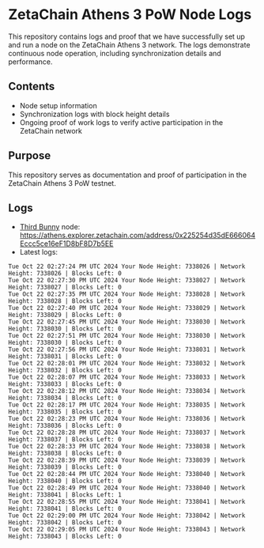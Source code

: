 # ZetaChain Athens 3 PoW Node Logs
This repository contains logs and proof that we have successfully set up and run a node on the ZetaChain Athens 3 network. The logs demonstrate continuous node operation, including synchronization details and performance.

## Contents
- Node setup information
- Synchronization logs with block height details
- Ongoing proof of work logs to verify active participation in the ZetaChain network

## Purpose
This repository serves as documentation and proof of participation in the ZetaChain Athens 3 PoW testnet.

## Logs

- [Third Bunny](https://thirdbunny.xyz/) node: https://athens.explorer.zetachain.com/address/0x225254d35dE666064Eccc5ce16eF1D8bF8D7b5EE
- Latest logs:
```
Tue Oct 22 02:27:24 PM UTC 2024 Your Node Height: 7338026 | Network Height: 7338026 | Blocks Left: 0
Tue Oct 22 02:27:30 PM UTC 2024 Your Node Height: 7338027 | Network Height: 7338027 | Blocks Left: 0
Tue Oct 22 02:27:35 PM UTC 2024 Your Node Height: 7338028 | Network Height: 7338028 | Blocks Left: 0
Tue Oct 22 02:27:40 PM UTC 2024 Your Node Height: 7338029 | Network Height: 7338029 | Blocks Left: 0
Tue Oct 22 02:27:45 PM UTC 2024 Your Node Height: 7338030 | Network Height: 7338030 | Blocks Left: 0
Tue Oct 22 02:27:51 PM UTC 2024 Your Node Height: 7338030 | Network Height: 7338030 | Blocks Left: 0
Tue Oct 22 02:27:56 PM UTC 2024 Your Node Height: 7338031 | Network Height: 7338031 | Blocks Left: 0
Tue Oct 22 02:28:01 PM UTC 2024 Your Node Height: 7338032 | Network Height: 7338032 | Blocks Left: 0
Tue Oct 22 02:28:07 PM UTC 2024 Your Node Height: 7338033 | Network Height: 7338033 | Blocks Left: 0
Tue Oct 22 02:28:12 PM UTC 2024 Your Node Height: 7338034 | Network Height: 7338034 | Blocks Left: 0
Tue Oct 22 02:28:17 PM UTC 2024 Your Node Height: 7338035 | Network Height: 7338035 | Blocks Left: 0
Tue Oct 22 02:28:23 PM UTC 2024 Your Node Height: 7338036 | Network Height: 7338036 | Blocks Left: 0
Tue Oct 22 02:28:28 PM UTC 2024 Your Node Height: 7338037 | Network Height: 7338037 | Blocks Left: 0
Tue Oct 22 02:28:33 PM UTC 2024 Your Node Height: 7338038 | Network Height: 7338038 | Blocks Left: 0
Tue Oct 22 02:28:39 PM UTC 2024 Your Node Height: 7338039 | Network Height: 7338039 | Blocks Left: 0
Tue Oct 22 02:28:44 PM UTC 2024 Your Node Height: 7338040 | Network Height: 7338040 | Blocks Left: 0
Tue Oct 22 02:28:49 PM UTC 2024 Your Node Height: 7338040 | Network Height: 7338041 | Blocks Left: 1
Tue Oct 22 02:28:55 PM UTC 2024 Your Node Height: 7338041 | Network Height: 7338041 | Blocks Left: 0
Tue Oct 22 02:29:00 PM UTC 2024 Your Node Height: 7338042 | Network Height: 7338042 | Blocks Left: 0
Tue Oct 22 02:29:05 PM UTC 2024 Your Node Height: 7338043 | Network Height: 7338043 | Blocks Left: 0
```
